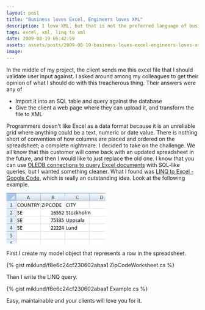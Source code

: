 ```yaml
---
layout: post
title: "Business loves Excel, Engineers loves XML"
description: I love XML, but that is not the preferred language of business people. They usually want to have everything as Excel documents. Here's how you can transform that data to Excel spreadsheets.
tags: excel, xml, linq to xml
date: 2009-08-19 05:42:59
assets: assets/posts/2009-08-19-business-loves-excel-engineers-loves-xml
image: 
---
```


In the middle of my project, the client sends me this excel file that I should validate user input against.  I asked around among my colleagues to get their opinion of what I should do with this treacherous thing. Their answers were any of

* Import it into an SQL table and query against the database
* Give the client a web page where they can upload it, and transform the file to XML

Programmers doesn't like Excel as a data format because it is an unreliable grid where anything could be a text, numeric or date value. There is nothing short of convention of how columns are placed and ordered on the spreadsheet;  a complete nightmare.  I decided to take on the challenge. We all know that this customer will come back with an updated spreadsheet in the future, and then I would like to just replace the old one.  I know that you can use [OLEDB connections to query Excel documents](http://www.codeproject.com/KB/office/excel_using_oledb.aspx "Reading an Excel document - CodeProject") with SQL-like queries, but I wanted something cleaner. What I found was [LINQ to Excel - Google Code](http://code.google.com/p/linqtoexcel/), which is really an outstanding idea. Look at the following example.

![excel spreadsheet](/assets/posts/2009-08-19-business-loves-excel-engineers-loves-xml/spreadsheet.png)

First I create my model object that represents a row in the spreadsheet.

{% gist miklund/f8e6c24cf230602abaa1 ZipCodeWorksheet.cs %}

Then I write the LINQ query.

{% gist miklund/f8e6c24cf230602abaa1 Example.cs %}

Easy, maintainable and your clients will love you for it.

